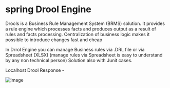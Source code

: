 # spring Drool Engine
Drools is a Business Rule Management System (BRMS) solution. It provides a rule engine which processes facts and produces output as a result of rules and facts processing. Centralization of business logic makes it possible to introduce changes fast and cheap

In Drrol Engine you can manage Business rules via  .DRL file or via Spreadsheet (XLSX) (manage rules via Spreadsheet is easy to understand by any non technical person) Solution also with Junit cases.

Localhost Drool Response -

![image](https://user-images.githubusercontent.com/10513267/235473527-b2d4b632-f35f-403c-9fd2-a2d7fa9ff697.png)
